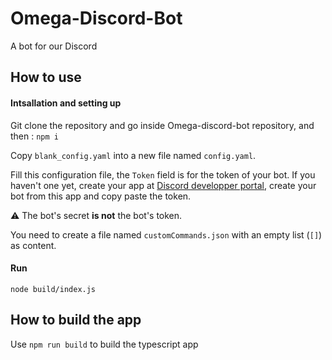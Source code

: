 # Omega-Discord-Bot
A bot for our Discord

## How to use
#### Intsallation and setting up
Git clone the repository and go inside Omega-discord-bot repository, and then :
`npm i`

Copy `blank_config.yaml` into a new file named `config.yaml`.

Fill this configuration file, the `Token` field is for the token of your bot. If you haven't one yet, create your app at [Discord developper portal](https://discordapp.com/developers/applications/), create your bot from this app and copy paste the token.

⚠ The bot's secret **is not** the bot's token.

You need to create a file named `customCommands.json` with an empty list (`[]`) as content.

#### Run
`node build/index.js`

## How to build the app

Use `npm run build` to build the typescript app